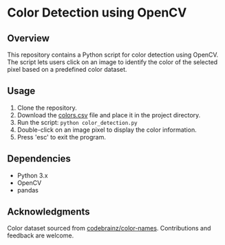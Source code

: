 # Color Detection using OpenCV

## Overview
This repository contains a Python script for color detection using OpenCV. The script lets users click on an image to identify the color of the selected pixel based on a predefined color dataset.

## Usage
1. Clone the repository.
2. Download the [colors.csv](https://github.com/codebrainz/color-names/blob/master/output/colors.csv) file and place it in the project directory.
3. Run the script: `python color_detection.py`
4. Double-click on an image pixel to display the color information.
5. Press 'esc' to exit the program.

## Dependencies
- Python 3.x
- OpenCV
- pandas

## Acknowledgments
Color dataset sourced from [codebrainz/color-names](https://github.com/codebrainz/color-names). Contributions and feedback are welcome.
